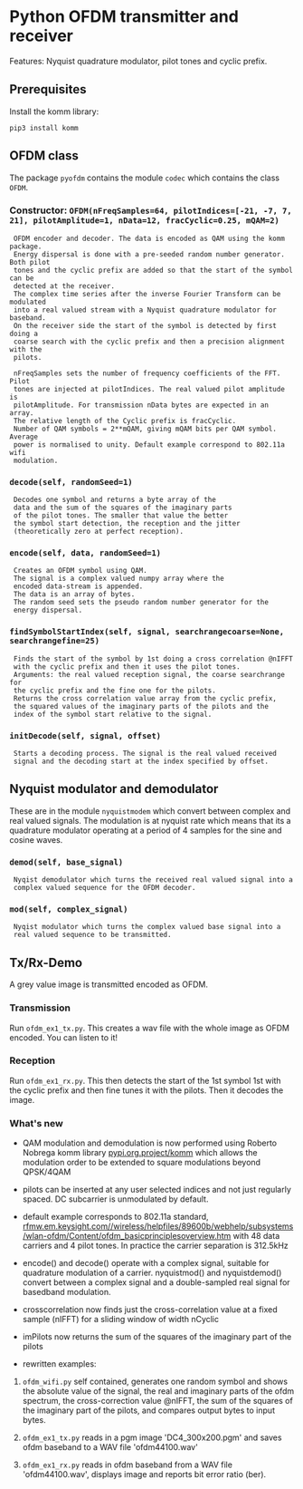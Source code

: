 # Python OFDM transmitter and receiver

Features: Nyquist quadrature modulator, pilot tones and cyclic prefix.

## Prerequisites

Install the komm library:

```
pip3 install komm
```

## OFDM class

The package `pyofdm` contains the module `codec` which contains the class `OFDM`.

### Constructor: `OFDM(nFreqSamples=64, pilotIndices=[-21, -7, 7, 21], pilotAmplitude=1, nData=12, fracCyclic=0.25, mQAM=2)`

     OFDM encoder and decoder. The data is encoded as QAM using the komm package. 
     Energy dispersal is done with a pre-seeded random number generator. Both pilot 
     tones and the cyclic prefix are added so that the start of the symbol can be 
     detected at the receiver. 
     The complex time series after the inverse Fourier Transform can be modulated 
     into a real valued stream with a Nyquist quadrature modulator for baseband. 
     On the receiver side the start of the symbol is detected by first doing a 
     coarse search with the cyclic prefix and then a precision alignment with the 
     pilots.
     
     nFreqSamples sets the number of frequency coefficients of the FFT. Pilot 
     tones are injected at pilotIndices. The real valued pilot amplitude is 
     pilotAmplitude. For transmission nData bytes are expected in an array. 
     The relative length of the Cyclic prefix is fracCyclic. 
     Number of QAM symbols = 2**mQAM, giving mQAM bits per QAM symbol. Average 
     power is normalised to unity. Default example correspond to 802.11a wifi 
     modulation.
     
### `decode(self, randomSeed=1)`
     Decodes one symbol and returns a byte array of the
     data and the sum of the squares of the imaginary parts
     of the pilot tones. The smaller that value the better
     the symbol start detection, the reception and the jitter 
     (theoretically zero at perfect reception).
     
### `encode(self, data, randomSeed=1)`
     Creates an OFDM symbol using QAM. 
     The signal is a complex valued numpy array where the
     encoded data-stream is appended. 
     The data is an array of bytes.
     The random seed sets the pseudo random number generator for the
     energy dispersal.

### `findSymbolStartIndex(self, signal, searchrangecoarse=None, searchrangefine=25)`
     Finds the start of the symbol by 1st doing a cross correlation @nIFFT
     with the cyclic prefix and then it uses the pilot tones.
     Arguments: the real valued reception signal, the coarse searchrange for
     the cyclic prefix and the fine one for the pilots.
     Returns the cross correlation value array from the cyclic prefix,
     the squared values of the imaginary parts of the pilots and the 
     index of the symbol start relative to the signal.
     
### `initDecode(self, signal, offset)`
     Starts a decoding process. The signal is the real valued received
     signal and the decoding start at the index specified by offset.

## Nyquist modulator and demodulator

These are in the module `nyquistmodem` which convert between complex
and real valued signals. The modulation is at nyquist rate which means
that its a quadrature modulator operating at a period of 4 samples for
the sine and cosine waves.
	 
### `demod(self, base_signal)`
     Nyqist demodulator which turns the received real valued signal into a
     complex valued sequence for the OFDM decoder.
     
### `mod(self, complex_signal)`
     Nyqist modulator which turns the complex valued base signal into a
     real valued sequence to be transmitted.



## Tx/Rx-Demo

A grey value image is transmitted encoded as OFDM.

### Transmission

Run `ofdm_ex1_tx.py`. This creates a wav file with the whole
image as OFDM encoded. You can listen to it!

### Reception

Run `ofdm_ex1_rx.py`. This then detects the start of the 1st symbol
1st with the cyclic prefix and then fine tunes it with the pilots.
Then it decodes the image.

### What's new

- QAM modulation and demodulation is now performed using Roberto Nobrega komm library [pypi.org.project/komm](https://pypi.org.project/komm) which allows the modulation order to be extended to square modulations beyond QPSK/4QAM

- pilots can be inserted at any user selected indices and not just regularly spaced. DC subcarrier is unmodulated by default.

- default example corresponds to 802.11a standard, [rfmw.em.keysight.com//wireless/helpfiles/89600b/webhelp/subsystems/wlan-ofdm/Content/ofdm_basicprinciplesoverview.htm](https://rfmw.em.keysight.com//wireless/helpfiles/89600b/webhelp/subsystems/wlan-ofdm/Content/ofdm_basicprinciplesoverview.htm) with 48 data carriers and 4 pilot tones. In practice the carrier separation is 312.5kHz

- encode() and decode() operate with a complex signal, suitable for quadrature modulation of a carrier. nyquistmod() and nyquistdemod() convert between a complex signal and a double-sampled real signal for basedband modulation.

- crosscorrelation now finds just the cross-correlation value at a fixed sample (nIFFT) for a sliding window of width nCyclic

- imPilots now returns the sum of the squares of the imaginary part of the pilots

- rewritten examples:

1. `ofdm_wifi.py`
self contained, generates one random symbol and shows the absolute value of the signal, the real and imaginary parts of the ofdm spectrum, the cross-correction value @nIFFT, the sum of the squares of the imaginary part of the pilots, and compares output bytes to input bytes.

2. `ofdm_ex1_tx.py`
reads in a pgm image 'DC4_300x200.pgm' and saves ofdm baseband to a WAV file 'ofdm44100.wav'

3. `ofdm_ex1_rx.py`
reads in ofdm baseband from a WAV file 'ofdm44100.wav', displays image and reports bit error ratio (ber).

